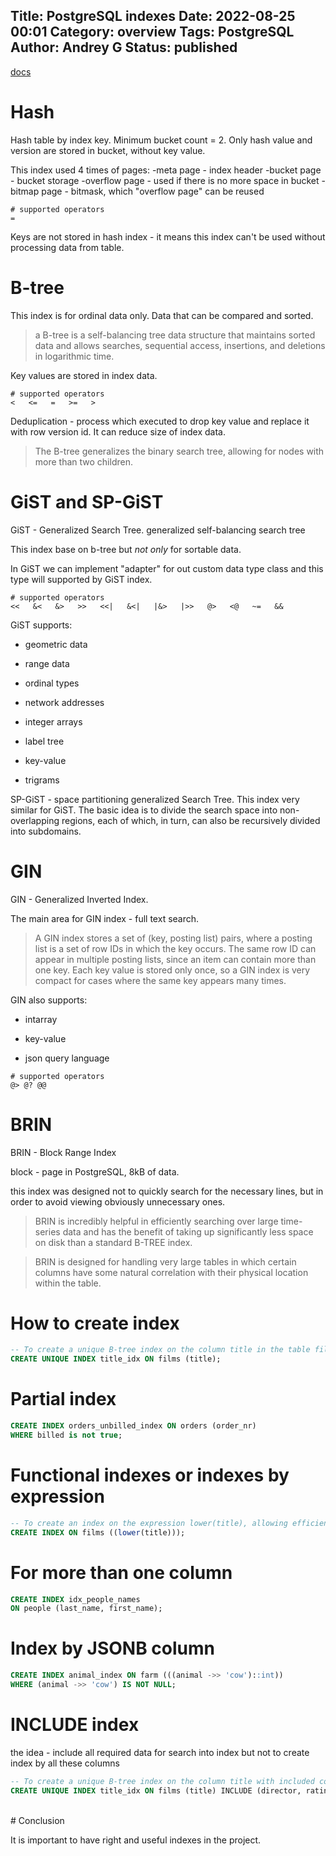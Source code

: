 Title: PostgreSQL indexes
Date: 2022-08-25 00:01
Category: overview
Tags: PostgreSQL
Author: Andrey G
Status: published
---

[docs](https://www.postgresql.org/docs/current/indexes-types.html)

# Hash

Hash table by index key. Minimum bucket count = 2.
Only hash value and version are stored in bucket, without key value.

This index used 4 times of pages:
-meta page - index header
-bucket page - bucket storage
-overflow page - used if there is no more space in bucket
-bitmap page - bitmask, which "overflow page" can be reused

```
# supported operators
=
```

Keys are not stored in hash index - it means this index can't be used without processing data from table.

# B-tree

This index is for ordinal data only. Data that can be compared and sorted.

> a B-tree is a self-balancing tree data structure that maintains sorted data and allows searches,
> sequential access, insertions, and deletions in logarithmic time.

Key values are stored in index data.

```
# supported operators
<   <=   =   >=   >
```

Deduplication - process which executed to drop key value and replace it with row version id.
It can reduce size of index data.

> The B-tree generalizes the binary search tree, allowing for nodes with more than two children.

# GiST and SP-GiST

GiST - Generalized Search Tree. generalized self-balancing search tree

This index base on b-tree but _not only_ for sortable data.

In GiST we can implement "adapter" for out custom data type class and this type will supported by GiST index.

```
# supported operators
<<   &<   &>   >>   <<|   &<|   |&>   |>>   @>   <@   ~=   &&
```

GiST supports:
- geometric data

- range data

- ordinal types

- network addresses

- integer arrays

- label tree

- key-value

- trigrams

SP-GiST - space partitioning generalized Search Tree. This index very similar for GiST.
The basic idea is to divide the search space into non-overlapping regions, each of which, in turn, can also be
recursively divided into subdomains.

# GIN

GIN - Generalized Inverted Index.

The main area for GIN index - full text search.

> A GIN index stores a set of (key, posting list) pairs, where a posting list is a set of row
> IDs in which the key occurs. The same row ID can appear in multiple posting lists,
> since an item can contain more than one key. Each key value is stored only once,
> so a GIN index is very compact for cases where the same key appears many times.

GIN also supports:

- intarray

- key-value

- json query language

```
# supported operators
@> @? @@
```

# BRIN

BRIN - Block Range Index

block - page in PostgreSQL, 8kB of data.

this index was designed not to quickly search for the necessary lines,
but in order to avoid viewing obviously unnecessary ones.

> BRIN is incredibly helpful in efficiently searching over large time-series data and has the
> benefit of taking up significantly less space on disk than a standard B-TREE index.

> BRIN is designed for handling very large tables in which certain columns have some natural
> correlation with their physical location within the table.


# How to create index
```sql
-- To create a unique B-tree index on the column title in the table films
CREATE UNIQUE INDEX title_idx ON films (title);
```

# Partial index
```sql
CREATE INDEX orders_unbilled_index ON orders (order_nr)
WHERE billed is not true;
```

# Functional indexes or indexes by expression
```sql
-- To create an index on the expression lower(title), allowing efficient case-insensitive searches:
CREATE INDEX ON films ((lower(title)));
```

# For more than one column
```sql
CREATE INDEX idx_people_names
ON people (last_name, first_name);
```

# Index by JSONB column
```sql
CREATE INDEX animal_index ON farm (((animal ->> 'cow')::int))
WHERE (animal ->> 'cow') IS NOT NULL;
```

# INCLUDE index
the idea - include all required data for search into index but not to create index by all these columns
```sql
-- To create a unique B-tree index on the column title with included columns director and rating in the table films:
CREATE UNIQUE INDEX title_idx ON films (title) INCLUDE (director, rating);
```


<br />
# Conclusion

It is important to have right and useful indexes in the project.
